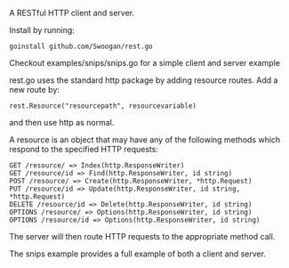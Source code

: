 A RESTful HTTP client and server.

Install by running:

	goinstall github.com/Swoogan/rest.go

Checkout examples/snips/snips.go for a simple client and server example

rest.go uses the standard http package by adding resource routes. Add
a new route by:

	rest.Resource("resourcepath", resourcevariable)

and then use http as normal.

A resource is an object that may have any of the following methods which
respond to the specified HTTP requests:

	GET /resource/ => Index(http.ResponseWriter)
	GET /resource/id => Find(http.ResponseWriter, id string)
	POST /resource/ => Create(http.ResponseWriter, *http.Request)
	PUT /resource/id => Update(http.ResponseWriter, id string, *http.Request)
	DELETE /resource/id => Delete(http.ResponseWriter, id string)
	OPTIONS /resource/ => Options(http.ResponseWriter, id string)
	OPTIONS /resource/id => Options(http.ResponseWriter, id string)

The server will then route HTTP requests to the appropriate method call.

The snips example provides a full example of both a client and server.

